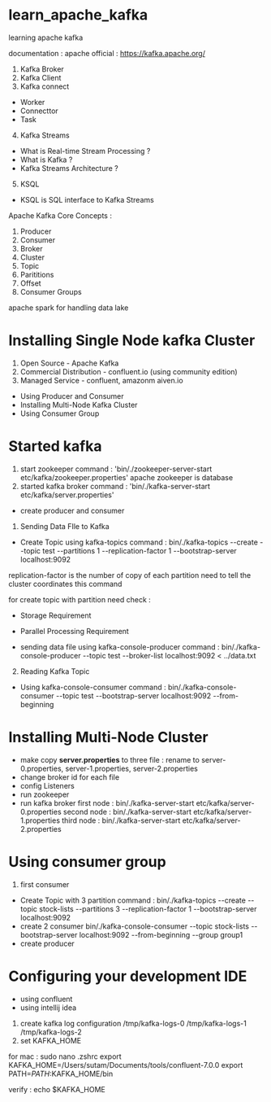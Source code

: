 # learn_apache_kafka
learning apache kafka

documentation : apache official : https://kafka.apache.org/

1. Kafka Broker
2. Kafka Client
3. Kafka connect
- Worker
- Connecttor
- Task
4. Kafka Streams
- What is Real-time Stream Processing ?
- What is Kafka ?
- Kafka Streams Architecture ?
5. KSQL
- KSQL is SQL interface to Kafka Streams  


Apache Kafka Core Concepts :
1. Producer
2. Consumer
3. Broker
4. Cluster
5. Topic
6. Parititions
7. Offset
8. Consumer Groups

apache spark for handling data lake

# Installing Single Node kafka Cluster
1. Open Source - Apache Kafka
2. Commercial Distribution - confluent.io (using community edition)
3. Managed Service - confluent, amazonm aiven.io
* Using Producer and Consumer
* Installing Multi-Node Kafka Cluster
* Using Consumer Group


# Started kafka
1. start zookeeper 
command : 'bin/./zookeeper-server-start etc/kafka/zookeeper.properties'
apache zookeeper is database
2. started kafka broker
command : 'bin/./kafka-server-start etc/kafka/server.properties'


* create producer and consumer
1. Sending Data FIle to Kafka
- Create Topic using kafka-topics
command : bin/./kafka-topics --create --topic test --partitions 1 --replication-factor 1 --bootstrap-server localhost:9092


replication-factor is the number of copy of each partition
need to tell the cluster coordinates this command 

for create topic with partition need check :   
- Storage Requirement
- Parallel Processing Requirement

- sending data file using kafka-console-producer
command : bin/./kafka-console-producer --topic test --broker-list localhost:9092 < ../data.txt
2. Reading Kafka Topic
- Using kafka-console-consumer
command : bin/./kafka-console-consumer --topic test --bootstrap-server localhost:9092 --from-beginning


# Installing Multi-Node Cluster
- make copy **server.properties** to three file : rename to server-0.properties, server-1.properties, server-2.properties
- change broker id for each file
- config Listeners
- run zookeeper
- run kafka broker
first node : bin/./kafka-server-start etc/kafka/server-0.properties
second node : bin/./kafka-server-start etc/kafka/server-1.properties
third node : bin/./kafka-server-start etc/kafka/server-2.properties

# Using consumer group
1. first consumer
- Create Topic with 3 partition
command : bin/./kafka-topics --create --topic stock-lists --partitions 3 --replication-factor 1 --bootstrap-server localhost:9092
- create 2 consumer
bin/./kafka-console-consumer --topic stock-lists --bootstrap-server localhost:9092 --from-beginning --group group1
- create producer

# Configuring your development IDE
- using confluent
- using intellij idea

1. create kafka log configuration
/tmp/kafka-logs-0
/tmp/kafka-logs-1
/tmp/kafka-logs-2
2. set KAFKA_HOME

for mac : sudo nano .zshrc
export KAFKA_HOME=/Users/sutam/Documents/tools/confluent-7.0.0
export PATH=$PATH:$KAFKA_HOME/bin

verify : echo $KAFKA_HOME